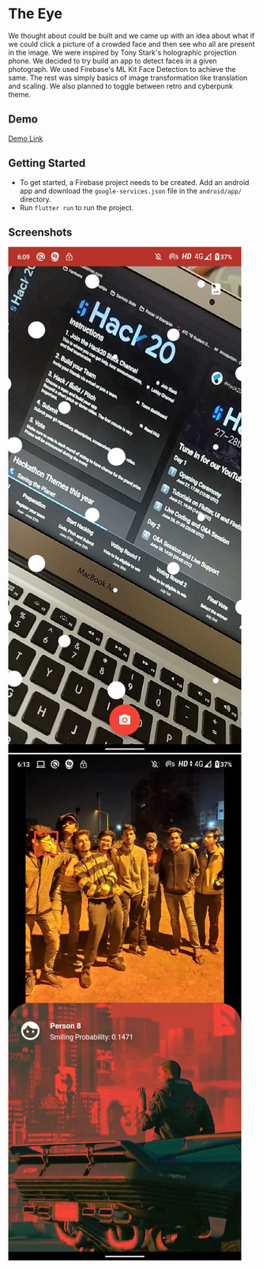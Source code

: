 # The Eye
We thought about could be built and we came up with an idea about what if we could click a picture of a crowded face and then see who all are present in the image. We were inspired by Tony Stark's holographic projection phone. We decided to try build an app to detect faces in a given photograph. We used Firebase's ML Kit Face Detection to achieve the same. The rest was simply basics of image transformation like translation and scaling. We also planned to toggle between retro and cyberpunk theme.

## Demo
[Demo Link](https://www.youtube.com/watch?v=LhV2NTLshLg)

## Getting Started
- To get started, a Firebase project needs to be created. Add an android app and download the ```google-services.json``` file in the ```android/app/``` directory.
- Run ```flutter run``` to run the project.

## Screenshots
![Camera Screen](./docs/1.jpeg)
![Individual Face Screen](./docs/2.jpeg)